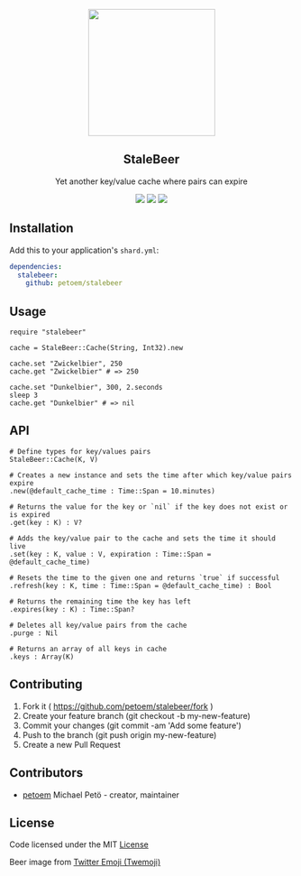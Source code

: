 <p align="center">
  <img width="225" src="https://cdn.rawgit.com/twitter/twemoji/gh-pages/svg/1f37a.svg">
  <h2 align="center">StaleBeer</h2>
  <p align="center">Yet another key/value cache where pairs can expire<p>
  <p align="center">
    <a href="https://travis-ci.org/petoem/stalebeer"><img src="https://img.shields.io/travis/petoem/stalebeer.svg?style=flat-square"></a>
    <a href="https://github.com/petoem/stalebeer/blob/master/LICENSE"><img src="https://img.shields.io/badge/license-MIT-blue.svg?style=flat-square"></a>
    <a href="https://github.com/petoem/stalebeer/releases"><img src="https://img.shields.io/github/release/petoem/stalebeer.svg?style=flat-square"></a>
  </p>
</p>

## Installation

Add this to your application's `shard.yml`:

```yaml
dependencies:
  stalebeer:
    github: petoem/stalebeer
```

## Usage

```crystal
require "stalebeer"

cache = StaleBeer::Cache(String, Int32).new

cache.set "Zwickelbier", 250
cache.get "Zwickelbier" # => 250

cache.set "Dunkelbier", 300, 2.seconds
sleep 3
cache.get "Dunkelbier" # => nil
```

## API

```crystal
# Define types for key/values pairs
StaleBeer::Cache(K, V)

# Creates a new instance and sets the time after which key/value pairs expire
.new(@default_cache_time : Time::Span = 10.minutes)

# Returns the value for the key or `nil` if the key does not exist or is expired
.get(key : K) : V?

# Adds the key/value pair to the cache and sets the time it should live
.set(key : K, value : V, expiration : Time::Span = @default_cache_time)

# Resets the time to the given one and returns `true` if successful 
.refresh(key : K, time : Time::Span = @default_cache_time) : Bool

# Returns the remaining time the key has left
.expires(key : K) : Time::Span?

# Deletes all key/value pairs from the cache
.purge : Nil

# Returns an array of all keys in cache
.keys : Array(K)
```

## Contributing

1. Fork it ( https://github.com/petoem/stalebeer/fork )
2. Create your feature branch (git checkout -b my-new-feature)
3. Commit your changes (git commit -am 'Add some feature')
4. Push to the branch (git push origin my-new-feature)
5. Create a new Pull Request

## Contributors

- [petoem](https://github.com/petoem) Michael Petö - creator, maintainer

## License

Code licensed under the MIT [License](https://github.com/petoem/stalebeer/blob/master/LICENSE)

Beer image from [Twitter Emoji (Twemoji)](https://github.com/twitter/twemoji)
